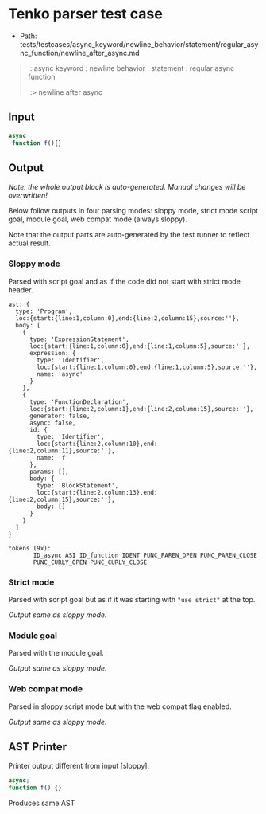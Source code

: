 # Tenko parser test case

- Path: tests/testcases/async_keyword/newline_behavior/statement/regular_async_function/newline_after_async.md

> :: async keyword : newline behavior : statement : regular async function
>
> ::> newline after async

## Input

`````js
async 
 function f(){}
`````

## Output

_Note: the whole output block is auto-generated. Manual changes will be overwritten!_

Below follow outputs in four parsing modes: sloppy mode, strict mode script goal, module goal, web compat mode (always sloppy).

Note that the output parts are auto-generated by the test runner to reflect actual result.

### Sloppy mode

Parsed with script goal and as if the code did not start with strict mode header.

`````
ast: {
  type: 'Program',
  loc:{start:{line:1,column:0},end:{line:2,column:15},source:''},
  body: [
    {
      type: 'ExpressionStatement',
      loc:{start:{line:1,column:0},end:{line:1,column:5},source:''},
      expression: {
        type: 'Identifier',
        loc:{start:{line:1,column:0},end:{line:1,column:5},source:''},
        name: 'async'
      }
    },
    {
      type: 'FunctionDeclaration',
      loc:{start:{line:2,column:1},end:{line:2,column:15},source:''},
      generator: false,
      async: false,
      id: {
        type: 'Identifier',
        loc:{start:{line:2,column:10},end:{line:2,column:11},source:''},
        name: 'f'
      },
      params: [],
      body: {
        type: 'BlockStatement',
        loc:{start:{line:2,column:13},end:{line:2,column:15},source:''},
        body: []
      }
    }
  ]
}

tokens (9x):
       ID_async ASI ID_function IDENT PUNC_PAREN_OPEN PUNC_PAREN_CLOSE
       PUNC_CURLY_OPEN PUNC_CURLY_CLOSE
`````

### Strict mode

Parsed with script goal but as if it was starting with `"use strict"` at the top.

_Output same as sloppy mode._

### Module goal

Parsed with the module goal.

_Output same as sloppy mode._

### Web compat mode

Parsed in sloppy script mode but with the web compat flag enabled.

_Output same as sloppy mode._

## AST Printer

Printer output different from input [sloppy]:

````js
async;
function f() {}
````

Produces same AST

